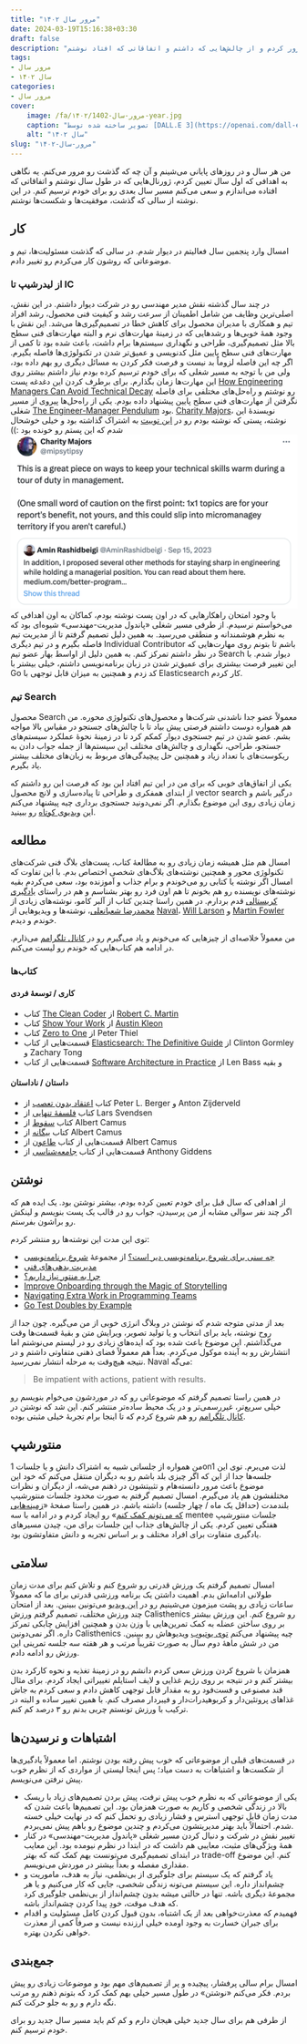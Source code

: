 ```yaml
---
title: "مرور سال ۱۴۰۲"
date: 2024-03-19T15:16:38+03:30
draft: false
description: "در این نوشته سال ۱۴۰۲ رو مرور کردم و از چالش‌هایی که داشتم و اتفاقاتی که افتاد نوشتم."
tags:
- مرور سال
- سال ۱۴۰۲
categories:
- مرور سال
cover:
    image: /fa/مرور-سال-۱۴۰۲/1402-year.jpg
    caption: "تصویر ساخته شده توسط [DALL.E 3](https://openai.com/dall-e-3)"
    alt: "سال ۱۴۰۲"
slug: "مرور-سال-۱۴۰۲"
---
```


من هر سال و در روز‌های پایانی می‌شینم و آن چه که گذشت رو مرور می‌کنم. یه نگاهی به اهدافی که اول سال تعیین کردم، ژورنال‌هایی که در طول سال نوشتم و اتفاقاتی که افتاده می‌اندازم و سعی می‌کنم مسیر سال بعدی رو برای خودم ترسیم کنم. در این نوشته از سالی که گذشت، موفقیت‌ها و شکست‌ها نوشتم.

## کار

امسال وارد پنجمین سال فعالیتم در دیوار شدم. در سالی که گذشت مسئولیت‌ها، تیم و موضوعاتی که روشون کار می‌کردم رو تغییر دادم.

### از لیدرشیپ تا IC

در چند سال گذشته نقش مدیر مهندسی رو در شرکت دیوار داشتم. در این نقش، اصلی‌ترین وظایف من شامل اطمینان از سرعت رشد و کیفیت فنی محصول، رشد افراد تیم و همکاری با مدیران محصول برای کاهش خطا در تصمیم‌گیری‌ها می‌شد. این نقش با وجود همهٔ خوبی‌ها و رشدهایی که در زمینه‌ٔ مهارت‌های نرم و البته مهارت‌های فنی سطح بالا مثل تصمیم‌گیری، طراحی و نگهداری سیستم‌ها برام داشت، باعث شده بود تا کمی از مهارت‌های فنی سطح پایین مثل کدنویسی و عمیق‌تر شدن در تکنولوژی‌ها فاصله بگیرم. اگر چه این فاصله لزوماً بد نیست و فرصت فکر کردن به مسائل دیگری رو بهم داده بود، ولی من با توجه به مسیر شغلی که برای خودم ترسیم کرده بودم نیاز داشتم بیشتر روی این مهارت‌ها زمان بگذارم. برای برطرف کردن این دغدغه پست [How Engineering Managers Can Avoid Technical Decay](https://aminrb.me/engineering-managers-avoid-technical-decay/) رو نوشتم و راه‌حل‌های مختلفی برای فاصله نگرفتن از مهارت‌های فنی سطح پایین پیشنهاد داده بودم. یکی از راه‌حل‌ها پیروی از مسیر شغلی [The Engineer-Manager Pendulum](https://charity.wtf/2017/05/11/the-engineer-manager-pendulum/) بود. [Charity Majors](https://twitter.com/mipsytipsy)، نویسندهٔ این نوشته، پستی که نوشته بودم رو در [این توییت](https://twitter.com/mipsytipsy/status/1706852204521636237) به اشتراک گذاشته بود و خیلی خوشحال شدم که این پستم رو خونده بود :))
![توییت مربوط به نوشتهٔ How Engineering Managers Can Avoid Technical Decay](charity-majors-quote.png "توییت مربوط به نوشتهٔ How Engineering Managers Can Avoid Technical Decay")با وجود امتحان راهکارهایی که در اون پست نوشته بودم، کماکان به اون اهدافی که می‌خواستم نرسیدم. از طرفی مسیر شغلی «پاندول مدیریت-مهندسی» شیوه‌ای بود که به نظرم هوشمندانه و منطقی می‌رسید. به همین دلیل تصمیم گرفتم تا از مدیریت تیم فاصله بگیرم و در تیم دیگری Individual Contributor باشم تا بتونم روی مهارت‌هایی که در نظر داشتم تمرکز کنم. به همین دلیل از اواسط بهار عضو تیم Search دیوار شدم. با این تغییر فرصت بیشتری برای عمیق‌تر شدن در زبان برنامه‌نویسی داشتم، خیلی بیشتر با Go کد زدم و همچنین به میزان قابل توجهی با Elasticsearch کار کردم.

### تیم Search

محصول Search معمولاً عضو جدا ناشدنی شرکت‌ها و محصول‌های تکنولوژی محوره. من هم همواره دوست داشتم فرصتی پیش بیاد تا با چالش‌های جستجو در مقیاس بالا مواجه بشم. عضو شدن در تیم جستجوی دیوار کمکم کرد تا در زمینهٔ نحوهٔ عملکرد سیستم‌های جستجو، طراحی، نگهداری و چالش‌های مختلف این سیستم‌ها از جمله جواب دادن به ریکوست‌های با تعداد زیاد و همچنین حل پیچیدگی‌های مربوط به زبان‌های مختلف بیشتر یاد بگیرم.

یکی از اتفاق‌های خوبی که برای من در این تیم افتاد این بود که فرصت این رو داشتم که از ابتدای همفکری و طراحی تا پیاده‌سازی و لانچ محصول vector search درگیر باشم و زمان زیادی روی این موضوع بگذارم. اگر نمی‌دونید جستجوی برداری چیه پیشنهاد می‌کنم این [ویدیوی کوتاه](https://www.youtube.com/watch?v=QTAHDuVNWFI) رو ببینید.

## مطالعه

امسال هم مثل همیشه زمان زیادی رو به مطالعهٔ کتاب، پست‌های بلاگ‌ فنی شرکت‌های تکنولوژی محور و همچنین نوشته‌های بلاگ‌های شخصی اختصاص بدم. با این تفاوت که امسال اگر نوشته‌ یا کتابی رو می‌خوندم و برام جذاب و آموزنده بود، سعی می‌کردم بقیه نوشته‌های نویسنده رو هم بخونم تا هم اون فرد رو بهتر بشناسم و هم در راستای [یادگیری کریستالی](https://motamem.org/%D9%81%D8%A7%DB%8C%D9%84-%D8%B5%D9%88%D8%AA%DB%8C-%DB%8C%D8%A7%D8%AF%DA%AF%DB%8C%D8%B1%DB%8C-%DA%A9%D8%B1%DB%8C%D8%B3%D8%AA%D8%A7%D9%84%DB%8C-%D8%B4%D8%B9%D8%A8%D8%A7%D9%86%D8%B9%D9%84%DB%8C/) قدم بردارم. در همین راستا چندین کتاب از آلبر کامو، نوشته‌های زیادی از [محمدرضا شعبانعلی](https://www.shabanali.com/)، نوشته‌ها و ویدیو‌هایی از [Naval](http://nav.al/)، [Will Larson](https://lethain.com/) و [Martin Fowler](https://martinfowler.com/) خوندم و دیدم.

من معمولاً خلاصه‌ای از چیزهایی که می‌خونم و یاد می‌گیرم رو در [کانال تلگرامم](https://t.me/aminrbg) می‌ذارم. در ادامه هم کتاب‌هایی که خوندم رو لیست می‌کنم.

### کتاب‌ها

#### کاری / توسعهٔ فردی

- کتاب [The Clean Coder](https://www.goodreads.com/book/show/10284614-the-clean-coder) از [Robert C. Martin](https://cleancoder.com/)
- کتاب [Show Your Work](https://www.goodreads.com/book/show/18290401-show-your-work) از [Austin Kleon](https://austinkleon.com/)
- کتاب [Zero to One](https://www.goodreads.com/book/show/18050143-zero-to-one) از Peter Thiel
- قسمت‌هایی از کتاب [Elasticsearch: The Definitive Guide](https://www.goodreads.com/book/show/21557290-elasticsearch) از Clinton Gormley و Zachary Tong
- قسمت‌هایی از کتاب [Software Architecture in Practice](https://www.goodreads.com/book/show/70143.Software_Architecture_in_Practice) از Len Bass و بقیه

#### داستان / ناداستان

- کتاب [اعتقاد بدون تعصب](https://www.goodreads.com/book/show/25571181) از Peter L. Berger و Anton Zijderveld
- کتاب [فلسفهٔ تنهایی](https://www.goodreads.com/book/show/43297127) از Lars Svendsen
- کتاب [سقوط](https://www.goodreads.com/book/show/440009._) از Albert Camus
- کتاب [بیگانه](https://www.goodreads.com/book/show/440020._) از Albert Camus
- قسمت‌هایی از کتاب [طاعون](https://www.goodreads.com/book/show/439979._?ac=1&from_search=true&qid=5X6VV0V2LM&rank=1) از Albert Camus
- قسمت‌هایی از کتاب [جامعه‌شناسی](https://www.goodreads.com/book/show/27419477) از Anthony Giddens

## نوشتن

از اهدافی که سال قبل برای خودم تعیین کرده بودم، بیشتر نوشتن بود. یک ایده هم که اگر چند نفر سوالی مشابه از من پرسیدن، جواب رو در قالب یک پست بنویسم و لینکش رو براشون بفرستم.

توی این مدت این نوشته‌ها رو منتشر کردم:

- [چه سنی برای شروع برنامه‌نویسی دیر است؟](https://aminrb.me/fa/چه-سنی-برای-شروع-برنامه-نویسی-دیر-است/) از مجموعهٔ [شروع برنامه‌نویسی](https://aminrb.me/fa/series/%D8%B4%D8%B1%D9%88%D8%B9-%D8%A8%D8%B1%D9%86%D8%A7%D9%85%D9%87-%D9%86%D9%88%DB%8C%D8%B3%DB%8C/)
- [مدیریت بدهی‌های فنی](https://aminrb.me/fa/مدیریت-بدهی-های-فنی/)
- [چرا به منتور نیاز داریم؟](https://aminrb.me/fa/چرا-به-منتور-نیاز-داریم/)
- [Improve Onboarding through the Magic of Storytelling](https://aminrb.me/onboarding-storytelling/)
- [Navigating Extra Work in Programming Teams](https://aminrb.me/extra-work/)
- [Go Test Doubles by Example](https://aminrb.me/go-test-double/)

بعد از مدتی متوجه شدم که نوشتن در وبلاگ انرژی خوبی از من می‌گیره. چون جدا از روح نوشته، باید برای انتخاب و یا تولید تصویر، ویرایش متن و بقیهٔ قسمت‌ها وقت می‌گذاشتم. این موضوع باعث شده بود که ایده‌های زیادی رو در لیستم می‌نوشتم اما انتشارش رو به آینده موکول می‌کردم. بعداً هم معمولاً فضای ذهنی متفاوتی داشتم و در نتیجه هیچ‌وقت به مرحله انتشار نمی‌رسید. Naval می‌گه:
> Be impatient with actions, patient with results.

 در همین راستا تصمیم گرفتم که موضوعاتی رو که در موردشون می‌خوام بنویسم رو خیلی سریع‌تر، غیررسمی‌تر و در یک محیط ساده‌تر منتشر کنم. این شد که نوشتن در [کانال تلگرامم](https://t.me/aminrbg) رو هم شروع کردم که تا اینجا برام تجربهٔ خیلی مثبتی بوده.

## منتورشیپ

من همواره از جلساتی شبیه به اشتراک دانش و یا جلسات 1on1 لذت می‌برم. توی این جلسه‌ها جدا از این که اگر چیزی بلد باشم رو به دیگران منتقل می‌کنم که خود این موضوع باعث مرور دانسته‌هام و تثبیتشون در ذهنم می‌شه، از دیگران و نظرات مختلفشون هم یاد می‌گیرم. امسال تصمیم گرفتم به صورت محدود جلسات منتورشیپ بلندمدت (حداقل یک ماه / چهار جلسه) داشته باشم. در همین راستا صفحهٔ «[زمینه‌هایی که می‌تونم کمک کنم](https://aminrb.me/fa/ways-i-help/)» رو ایجاد کردم و در ادامه با سه mentee جلسات منتورشیپ هفتگی تعیین کردم. یکی از چالش‌های جذاب این جلسات برای من، چیدن مسیرهای یادگیری متفاوت برای افراد مختلف و بر اساس تجربه‌ و دانش متفاوتشون بود.

## سلامتی

امسال تصمیم گرفتم یک ورزش قدرتی رو شروع کنم و تلاش کنم برای مدت زمان طولانی ادامه‌اش بدم. اهمیت داشتن یک برنامه ورزشی قدرتی برای ما که معمولاً ساعات زیادی رو پشت‌ میزمون می‌شینیم رو در [این ویدیو](https://www.youtube.com/watch?v=dHTkP6HmIpA) می‌تونین ببینین. بعد از امتحان چند ورزش مختلف، تصمیم گرفتم ورزش Calisthenics رو شروع کنم. این ورزش بیشتر بر روی ساختن عضله به کمک تمرین‌هایی با وزن بدن و همچنین افزایش چابکی تمرکز داره. اگر نمی‌دونین Calisthenics چیه پیشنهاد می‌کنم [توی یوتیوب](https://www.youtube.com/results?search_query=calisthenics) ویدیوهاش رو ببینین. من در شش ماههٔ دوم سال به صورت تقریباً مرتب و هر هفته سه جلسه تمرینی این ورزش رو ادامه دادم.

همزمان با شروع کردن ورزش سعی کردم دانشم رو در زمینهٔ تغذیه و نحوه کارکرد بدن بیشتر کنم و در نتیجه بر روی رژیم غذایی و لایف استایلم تغییراتی ایجاد کردم. برای مثال قند مصنوعی و فست‌فود رو به مقدار قابل توجهی کاهش دادم و سعی کردم به جاش غذاهای پروتئین‌دار و کربوهیدرات‌دار و فیبردار مصرف کنم. با همین تغییر ساده و البته در ترکیب با ورزش تونستم چربی بدنم رو ۳ درصد کم کنم.

## اشتباهات و نرسیدن‌ها

در قسمت‌های قبلی از موضوعاتی که خوب پیش رفته بودن نوشتم. اما معمولاً یادگیری‌ها از شکست‌ها و اشتباهات به دست میاد؛ پس اینجا لیستی از مواردی که از نظرم خوب پیش نرفتن می‌نویسم.

- یکی از موضوعاتی که به نظرم خوب پیش نرفت، پیش بردن تصمیم‌های زیاد با ریسک بالا در زندگی شخصی و کاریم به صورت همزمان بود. این تصمیم‌ها باعث شدن که مدت زمان قابل توجهی استرس و فشار زیادی رو تحمل کنم که در نهایت خیلی خسته شدم. احتمالاً باید بهتر مدیریتشون می‌کردم و چندین موضوع رو باهم پیش نمی‌بردم.
- تغییر نقش در شرکت و دنبال کردن مسیر شغلی «پاندول مدیریت-مهندسی» در کنار همهٔ ویژگی‌های مثبت، معایبی هم داشت که در ابتدا در نظرم نیومده بود. این معایب در ابتدای تصمیم‌گیری‌ می‌تونست بهم کمک کنه که بهتر trade-off کنم. این موضوع مقداری مفصله و بعداً بیشتر در موردش می‌نویسم.
- یاد گرفتم که یک سیستم برای جلوگیری از بی‌نظمی، نیاز به هدف، ماموریت و چشم‌انداز داره. این سیستم می‌تونه زندگی شخصی، جایی که کار می‌کنیم و یا هر مجموعهٔ دیگری باشه. تنها در حالتی میشه بدون چشم‌انداز از بی‌نظمی جلوگیری کرد که هدف موقت، خودِ پیدا کردن چشم‌انداز باشه.
- فهمیدم که معذرت‌خواهی بعد از یک اشتباه، بدون قبول کردن کامل مسئولیت و اقدام برای جبران خسارت به وجود اومده خیلی ارزنده نیست و صرفاً کمی از معذرت خواهی نکردن بهتره.  

## جمع‌بندی

امسال برام سالی پرفشار، پیچیده و پر از تصمیم‌های مهم بود و موضوعات زیادی رو پیش بردم. فکر می‌کنم «نوشتن» در طول مسیر خیلی بهم کمک کرد که بتونم ذهنم رو مرتب نگه دارم و رو به جلو حرکت کنم.

از طرفی هم برای سال جدید خیلی هیجان دارم و کم کم باید مسیر سال جدید رو برای خودم ترسیم کنم.
